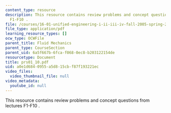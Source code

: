 ```yaml
---
content_type: resource
description: This resource contains review problems and concept questions from lectures
  F1-F10 .
file: /courses/16-01-unified-engineering-i-ii-iii-iv-fall-2005-spring-2006/a0e1d6840955a5d815cbf87f193221ec_prs01_10.pdf
file_type: application/pdf
learning_resource_types: []
ocw_type: OCWFile
parent_title: Fluid Mechanics
parent_type: CourseSection
parent_uid: 6a5f667b-6fca-f068-0ec8-b203122154de
resourcetype: Document
title: prs01_10.pdf
uid: a0e1d684-0955-a5d8-15cb-f87f193221ec
video_files:
  video_thumbnail_file: null
video_metadata:
  youtube_id: null
---
```

This resource contains review problems and concept questions from lectures F1-F10 .